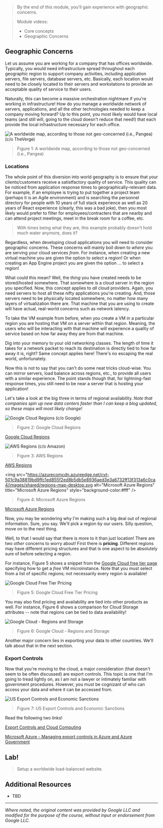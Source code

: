> By the end of this module, you'll gain experience with geographic concerns. 

> Module videos:
> * Core concepts
> * Geographic Concerns

## Geographic Concerns

Let us assume you are working for a company that has offices worldwide.  Typically, you would need infrastructure spread throughout each geographic region to support company activities, including application servers, file servers, database servers, etc.  Basically, each location would need to be closely located to their servers and workstations to provide an acceptable quality of service to their users.

Naturally, this can become a massive orchestration nightmare if you're working in infrastructure!  How do you manage a worldwide network of servers, applications, and all the other technologies needed to keep a company moving forward?  Up to this point, you most likely would have local teams (and still will, going to the cloud doesn't reduce that need!) that each provide the local infrastructure necessary for each office.

![A worldwide map, according to those not geo-concerned (i.e., Pangea) (c/o TheVerge)](https://cdn.vox-cdn.com/thumbor/w86HpxoBVhRBnVcgICIM6ywdVXY=/0x0:739x508/1200x800/filters:focal(296x206:414x324)/cdn.vox-cdn.com/uploads/chorus_image/image/60083775/Screen_Shot_2018_06_15_at_9.23.03_AM.0.png "A worldwide map, according to those not geo-concerned (i.e., Pangea)")

> Figure 1: A worldwide map, according to those not geo-concerned (i.e., Pangea)

### Locations

The whole point of this diversion into world geography is to ensure that your clients/customers receive a satistfactory quality of service.  This quality can be noticed from application response times to geographically-relevant data.  For example, if an employee is trying to put together a project team (perhaps it is an Agile environment) and is searching the personnel directory for people with 10 years of full stack experience as well as 20 years of React experience (clearly, this was a bad joke), then you most likely would prefer to filter for employees/contracters that are nearby and can attend project meetings, meet in the break room for a coffee, etc.

> With times being what they are, this example probably doesn't hold much water anymore, does it?

Regardless, when developing cloud applications you will need to consider geographic concerns.  These concerns will mainly boil down to *where* you are serving your cloud services *from*.  For instance, when creating a new virtual machine you are given the option to select a region!  Or when creating an App Engine project you are given the option ... to select a region!

What could this mean?  Well, the *thing* you have created needs to be stored/hosted somewhere.  That somewhere is a cloud server in the region you specified.  Now, this concept applies to *all* cloud providers.  Again, you need servers to host all these nifty applications you're creating.  And, those servers need to be physically located somewhere, no matter how many layers of virtualization there are.  That machine that you are using to create will have actual, real-world concerns such as network latency.

To take the VM example from before, when you create a VM in a particular region you are hosting that VM on a server within that region.  Meaning, the users who will be interacting with that machine will experience a quality of service based on how far away they are from that machine.

Dig into your memory to your old networking classes.  The length of time it takes for a network packet to reach its destination is directly tied to how far away it is, right?  Same concept applies here!  There's no escaping the real world, unfortunately.

Now this is not to say that you can't do some neat tricks cloud-wise.  You can mirror servers, load balance across regions, etc., to provide all users with a similar experience.  The point stands though that, for lightning-fast response times, you still need to be near a server that is hosting your application!

Let's take a look at the big three in terms of regional availability.  *Note that companies spin up new data centers faster than I can keep a blog updated, so these maps will most likely change!*

![Google Cloud Regions (c/o Google)](/CloudAppsDev/assets/images/5-gcp-regions.png "Google Cloud Regions")

> Figure 2: Google Cloud Regions

[Google Cloud Regions](https://cloud.google.com/about/locations/)

![AWS Regions (c/o Amazon)](/CloudAppsDev/assets/images/5-aws-regions.png "AWS Regions")

> Figure 3: AWS Regions

[AWS Regions](https://aws.amazon.com/about-aws/global-infrastructure/regions_az/)

<img src="https://azurecomcdn.azureedge.net/cvt-501c9a38819bd9ffc1ed855f2ed8b5db5e8936aed3e3a6732ff13f313a6c0ca4/images/shared/regions-map-desktop.svg alt="Microsoft Azure Regions" title="Microsoft Azure Regions" style="background-color:#fff" />

> Figure 4: Microsoft Azure Regions

[Microsoft Azure Regions](https://azure.microsoft.com/en-us/global-infrastructure/geographies/)

Now, you may be wondering why I'm making such a big deal out of regional information.  Sure, you say.  We'll pick a region by our users.  Silly question, move on to the next thing.

Well, to that I would say that there is more to it than just location!  There are two *other* concerns to worry about!  First there is **pricing**.  Different regions may have different pricing structures and that is one aspect to be absolutely sure of before selecting a region.

For instance, Figure 5 shows a snippet from the [Google Cloud free tier page](https://cloud.google.com/free) specifying how to get a *free* VM microinstance.  Note that you must select from a list of specific regions; not necessarily every region is available! 

![Google Cloud Free Tier Pricing](/CloudAppsDev/assets/images/5-gcp-pricing-2.png "Google Cloud Free Tier Pricing")

> Figure 5: Google Cloud Free Tier Pricing

You may also find pricing and availability are tied into other products as well.  For instance, Figure 6 shows a comparison for Cloud Storage attributes -- note that regions can be tied to data availability!

![Google Cloud - Regions and Storage](/CloudAppsDev/assets/images/5-gcp-pricing.PNG)

> Figure 6: Google Cloud - Regions and Storage

Another major concern lies in exporting your data to other countries.  We'll talk about that in the next section.

### Export Controls

Now that you're moving to the cloud, a major consideration (that doesn't seem to be often discussed) are export controls.  This topic is one that I'm going to tread lightly on, as I am not a lawyer or intimately familiar with government procedures.  However, you must be cognizant of who can access your data and where it can be accessed from.

![US Export Controls and Economic Sanctions](https://slideplayer.com/slide/14093205/86/images/42/Export+Controls+are+Particularly+Problematic+for+Cloud+Computing.jpg "US Export Controls and Economic Sanctions")

> Figure 7: US Export Controls and Economic Sanctions

Read the following two links!

[Export Controls and Cloud Computing](https://www.bis.doc.gov/documents/bis-annual-conference-2018/2239-cloudy-with-a-chance-of-technology-transfer-breakout-rev-13may2018/file)

[Microsoft Azure - Managing export controls in Azure and Azure Government](:https://devblogs.microsoft.com/azuregov/managing-export-controls-in-azure-and-azure-government/)

## Lab!

> Setup a worldwide load-balanced website.  

## Additional Resources

* TBD

<hr size="1" />

*Where noted, the original content was provided by Google LLC and modified for the purpose of the course, without input or endorsement from Google LLC*.